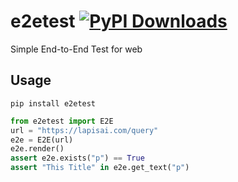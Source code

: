 # e2etest [![PyPI Downloads](https://static.pepy.tech/badge/e2etest/month)](https://pepy.tech/projects/e2etest)
Simple End-to-End Test for web

## Usage
```
pip install e2etest
```

```python
from e2etest import E2E
url = "https://lapisai.com/query"
e2e = E2E(url)
e2e.render()
assert e2e.exists("p") == True
assert "This Title" in e2e.get_text("p")
```
